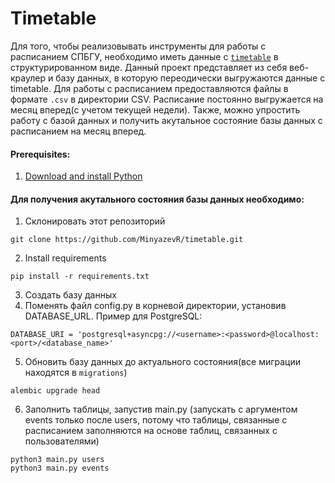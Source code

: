 # Timetable
Для того, чтобы реализовывать инструменты для работы с расписанием  СПБГУ, необходимо иметь данные с [`timetable`](https://timetable.spbu.ru/) в структурированном виде. Данный проект представляет из себя веб-краулер и базу данных, в которую переодически выгружаются данные с timetable. Для работы с расписанием предоставляются файлы в формате `.csv` в директории CSV. Расписание постоянно выгружается на месяц вперед(с учетом текущей недели). Также, можно упростить работу с базой данных и получить акутальное состояние базы данных с расписанием на месяц вперед. 
#### Prerequisites:
1. [Download and install Python](https://www.python.org/downloads/)
   
#### Для получения акутального состояния базы данных необходимо:
1. Склонировать этот репозиторий
```
git clone https://github.com/MinyazevR/timetable.git
```
2. Install requirements
```
pip install -r requirements.txt
```
3. Cоздать базу данных
4. Поменять файл config.py в корневой директории, установив DATABASE_URL. Пример для PostgreSQL:
```
DATABASE_URI = 'postgresql+asyncpg://<username>:<password>@localhost:<port>/<database_name>'
```
5. Обновить базу данных до актуального состояния(все миграции находятся в `migrations`)
```
alembic upgrade head
```
6. Заполнить таблицы, запустив main.py (запускать с аргументом events только после users, потому что таблицы, связанные с расписанием заполняются на основе таблиц, связанных с пользователями)
```
python3 main.py users
python3 main.py events
```
